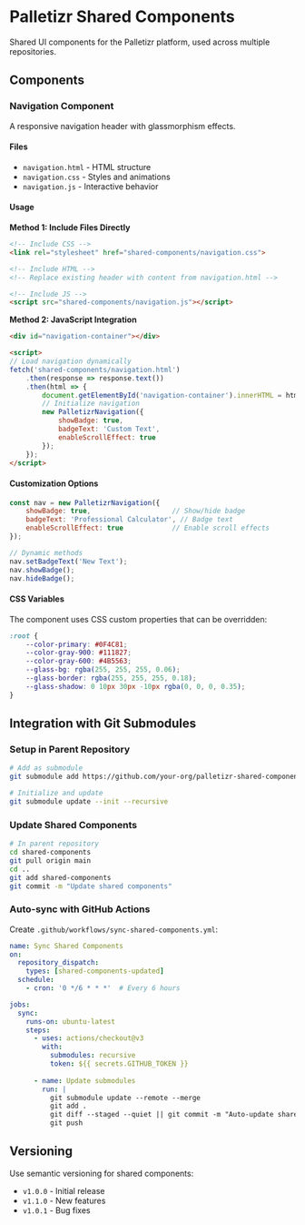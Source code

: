 # Palletizr Shared Components

Shared UI components for the Palletizr platform, used across multiple repositories.

## Components

### Navigation Component

A responsive navigation header with glassmorphism effects.

#### Files
- `navigation.html` - HTML structure
- `navigation.css` - Styles and animations  
- `navigation.js` - Interactive behavior

#### Usage

**Method 1: Include Files Directly**
```html
<!-- Include CSS -->
<link rel="stylesheet" href="shared-components/navigation.css">

<!-- Include HTML -->
<!-- Replace existing header with content from navigation.html -->

<!-- Include JS -->
<script src="shared-components/navigation.js"></script>
```

**Method 2: JavaScript Integration**
```html
<div id="navigation-container"></div>

<script>
// Load navigation dynamically
fetch('shared-components/navigation.html')
    .then(response => response.text())
    .then(html => {
        document.getElementById('navigation-container').innerHTML = html;
        // Initialize navigation
        new PalletizrNavigation({
            showBadge: true,
            badgeText: 'Custom Text',
            enableScrollEffect: true
        });
    });
</script>
```

#### Customization Options

```javascript
const nav = new PalletizrNavigation({
    showBadge: true,                    // Show/hide badge
    badgeText: 'Professional Calculator', // Badge text
    enableScrollEffect: true            // Enable scroll effects
});

// Dynamic methods
nav.setBadgeText('New Text');
nav.showBadge();
nav.hideBadge();
```

#### CSS Variables

The component uses CSS custom properties that can be overridden:

```css
:root {
    --color-primary: #0F4C81;
    --color-gray-900: #111827;
    --color-gray-600: #4B5563;
    --glass-bg: rgba(255, 255, 255, 0.06);
    --glass-border: rgba(255, 255, 255, 0.18);
    --glass-shadow: 0 10px 30px -10px rgba(0, 0, 0, 0.35);
}
```

## Integration with Git Submodules

### Setup in Parent Repository

```bash
# Add as submodule
git submodule add https://github.com/your-org/palletizr-shared-components.git shared-components

# Initialize and update
git submodule update --init --recursive
```

### Update Shared Components

```bash
# In parent repository
cd shared-components
git pull origin main
cd ..
git add shared-components
git commit -m "Update shared components"
```

### Auto-sync with GitHub Actions

Create `.github/workflows/sync-shared-components.yml`:

```yaml
name: Sync Shared Components
on:
  repository_dispatch:
    types: [shared-components-updated]
  schedule:
    - cron: '0 */6 * * *'  # Every 6 hours

jobs:
  sync:
    runs-on: ubuntu-latest
    steps:
      - uses: actions/checkout@v3
        with:
          submodules: recursive
          token: ${{ secrets.GITHUB_TOKEN }}
      
      - name: Update submodules
        run: |
          git submodule update --remote --merge
          git add .
          git diff --staged --quiet || git commit -m "Auto-update shared components"
          git push
```

## Versioning

Use semantic versioning for shared components:
- `v1.0.0` - Initial release
- `v1.1.0` - New features
- `v1.0.1` - Bug fixes
